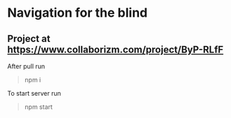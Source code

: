 # Navigation for the blind

## Project at https://www.collaborizm.com/project/ByP-RLfF

After pull run 
> npm i

To start server run 
> npm start

